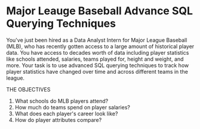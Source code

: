 # Major Leauge Baseball Advance SQL Querying Techniques

You've just been hired as a Data Analyst Intern for Major League Baseball (MLB), who has recently gotten access to a large amount of historical player data.
You have access to decades worth of data including player statistics like schools attended, salaries, teams played for, height and weight, and more.
Your task is to use advanced SQL querying techniques to track how player statistics have changed over time and across different teams in the league.

THE
OBJECTIVES
1. What schools do MLB players attend?
2. How much do teams spend on player salaries?
3. What does each player's career look like?
4. How do player attributes compare?



